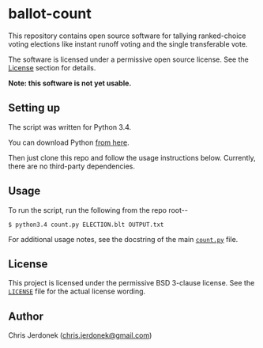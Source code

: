 ballot-count
============

This repository contains open source software for tallying ranked-choice
voting elections like instant runoff voting and the single transferable vote.

The software is licensed under a permissive open source license.
See the [License](#license) section for details.

**Note: this software is not yet usable.**


Setting up
----------

The script was written for Python 3.4.

You can download Python [from here][python-download].

Then just clone this repo and follow the usage instructions below.
Currently, there are no third-party dependencies.


Usage
-----

To run the script, run the following from the repo root--

    $ python3.4 count.py ELECTION.blt OUTPUT.txt

For additional usage notes, see the docstring of the main
[`count.py`](count.py#L7) file.


License
-------

This project is licensed under the permissive BSD 3-clause license.
See the [`LICENSE`](LICENSE) file for the actual license wording.


Author
------

Chris Jerdonek (<chris.jerdonek@gmail.com>)


[python-download]: https://www.python.org/downloads/
